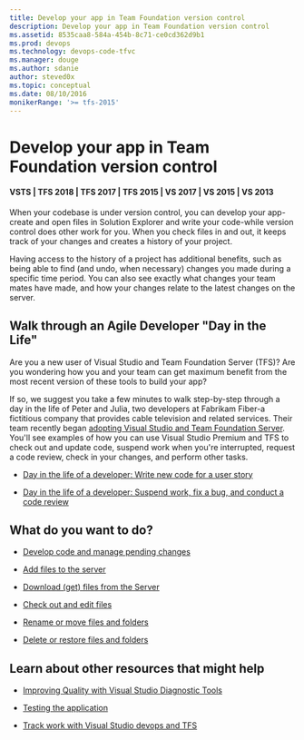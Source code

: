 ```yaml
---
title: Develop your app in Team Foundation version control
description: Develop your app in Team Foundation version control
ms.assetid: 8535caa8-584a-454b-8c71-ce0cd362d9b1
ms.prod: devops
ms.technology: devops-code-tfvc
ms.manager: douge
ms.author: sdanie
author: steved0x
ms.topic: conceptual
ms.date: 08/10/2016
monikerRange: '>= tfs-2015'
---
```



# Develop your app in Team Foundation version control

#### VSTS | TFS 2018 | TFS 2017 | TFS 2015 | VS 2017 | VS 2015 | VS 2013

When your codebase is under version control, you can develop your app-create and open files in Solution Explorer and write your code-while version control does other work for you. When you check files in and out, it keeps track of your changes and creates a history of your project.

Having access to the history of a project has additional benefits, such as being able to find (and undo, when necessary) changes you made during a specific time period. You can also see exactly what changes your team mates have made, and how your changes relate to the latest changes on the server.

## Walk through an Agile Developer "Day in the Life"

Are you a new user of Visual Studio and Team Foundation Server (TFS)? Are you wondering how you and your team can get maximum benefit from the most recent version of these tools to build your app?

If so, we suggest you take a few minutes to walk step-by-step through a day in the life of Peter and Julia, two developers at Fabrikam Fiber-a fictitious company that provides cable television and related services. Their team recently began [adopting Visual Studio and Team Foundation Server](https://msdn.microsoft.com/library/dd286491). You'll see examples of how you can use Visual Studio Premium and TFS to check out and update code, suspend work when you're interrupted, request a code review, check in your changes, and perform other tasks.

-    [Day in the life of a developer: Write new code for a user story](day-life-alm-developer-write-new-code-user-story.md) 

-    [Day in the life of a developer: Suspend work, fix a bug, and conduct a code review](day-life-alm-developer-suspend-work-fix-bug-conduct-code-review.md) 

## What do you want to do?

-    [Develop code and manage pending changes](develop-code-manage-pending-changes.md) 

-    [Add files to the server](add-files-server.md) 

-    [Download (get) files from the Server](download-get-files-from-server.md) 

-    [Check out and edit files](check-out-edit-files.md) 

-    [Rename or move files and folders](rename-move-files-folders.md) 

-    [Delete or restore files and folders](delete-restore-files-folders.md) 

## Learn about other resources that might help

-    [Improving Quality with Visual Studio Diagnostic Tools](https://msdn.microsoft.com/library/dd264943) 

-    [Testing the application](../../test/index.md) 

-    [Track work with Visual Studio devops and TFS](../../work/backlogs/overview.md) 
